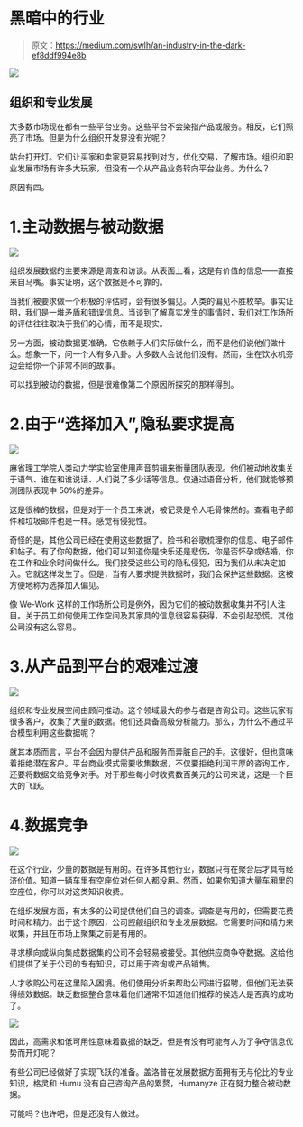 # 黑暗中的行业

> 原文：<https://medium.com/swlh/an-industry-in-the-dark-ef8ddf994e8b>

![](img/325d7f76c5f6dbf9cd66b9e6d2a9731b.png)

## 组织和专业发展

大多数市场现在都有一些平台业务。这些平台不会染指产品或服务。相反，它们照亮了市场。但是为什么组织开发界没有光呢？

站台打开灯。它们让买家和卖家更容易找到对方，优化交易，了解市场。组织和职业发展市场有许多大玩家，但没有一个从产品业务转向平台业务。为什么？

原因有四。

# 1.主动数据与被动数据

![](img/8fea929cd4296c314f0f7ef50768e9c0.png)

组织发展数据的主要来源是调查和访谈。从表面上看，这是有价值的信息——直接来自马嘴。事实证明，这个数据是不可靠的。

当我们被要求做一个积极的评估时，会有很多偏见。人类的偏见不胜枚举。事实证明，我们是一堆矛盾和错误信息。当谈到了解真实发生的事情时，我们对工作场所的评估往往取决于我们的心情，而不是现实。

另一方面，被动数据更准确。它依赖于人们实际做什么，而不是他们说他们做什么。想象一下，问一个人有多八卦。大多数人会说他们没有。然而，坐在饮水机旁边会给你一个非常不同的故事。

可以找到被动的数据，但是很难像第二个原因所探究的那样得到。

# 2.由于“选择加入”,隐私要求提高

![](img/ff1be2dedfe80aa5c6561da1da1fc492.png)

麻省理工学院人类动力学实验室使用声音剪辑来衡量团队表现。他们被动地收集关于语气、谁在和谁说话、人们说了多少话等信息。仅通过语音分析，他们就能够预测团队表现中 50%的差异。

这是很棒的数据，但是对于一个员工来说，被记录是令人毛骨悚然的。查看电子邮件和垃圾邮件也是一样。感觉有侵犯性。

奇怪的是，其他公司已经在使用这些数据了。脸书和谷歌梳理你的信息、电子邮件和帖子。有了你的数据，他们可以知道你是快乐还是悲伤，你是否怀孕或结婚，你在工作和业余时间做什么。我们接受这些公司的隐私侵犯，因为我们从未决定加入。它就这样发生了。但是，当有人要求提供数据时，我们会保护这些数据。这被方便地称为选择加入偏见。

像 We-Work 这样的工作场所公司是例外，因为它们的被动数据收集并不引人注目。关于员工如何使用工作空间及其家具的信息很容易获得，不会引起恐慌。其他公司没有这么容易。

# 3.从产品到平台的艰难过渡

![](img/e67496e5eb1e6f1247712c640fca1901.png)

组织和专业发展空间由顾问推动。这个领域最大的参与者是咨询公司。这些玩家有很多客户，收集了大量的数据。他们还具备高级分析能力。那么，为什么不通过平台模型利用这些数据呢？

就其本质而言，平台不会因为提供产品和服务而弄脏自己的手。这很好，但也意味着拒绝潜在客户。平台商业模式需要收集数据，不仅要拒绝利润丰厚的咨询工作，还要将数据交给竞争对手。对于那些每小时收费数百美元的公司来说，这是一个巨大的飞跃。

# 4.数据竞争

![](img/0484108f424a9215bd7b1c5587cc88d7.png)

在这个行业，少量的数据是有用的。在许多其他行业，数据只有在聚合后才具有经济价值。知道一辆车里有空座位对任何人都没用。然而，如果你知道大量车厢里的空座位，你可以对这类知识收费。

在组织发展方面，有太多的公司提供他们自己的调查。调查是有用的，但需要花费时间和精力。出于这个原因，公司觊觎组织和专业发展数据。它需要时间和精力来收集，并且在市场上聚集之前是有用的。

寻求横向或纵向集成数据集的公司不会轻易被接受。其他供应商争夺数据。这给他们提供了关于公司的专有知识，可以用于咨询或产品销售。

人才收购公司在这里陷入困境。他们使用分析来帮助公司进行招聘，但他们无法获得绩效数据。缺乏数据整合意味着他们通常不知道他们推荐的候选人是否真的成功了。

![](img/bed05ef101539b6c899a63663f3cc376.png)

因此，高需求和低可用性意味着数据的缺乏。但是有没有可能有人为了争夺信息优势而开灯呢？

有些公司已经做好了实现飞跃的准备。盖洛普在发展数据方面拥有无与伦比的专业知识，格灵和 Humu 没有自己咨询产品的累赘，Humanyze 正在努力整合被动数据。

可能吗？也许吧，但是还没有人做过。